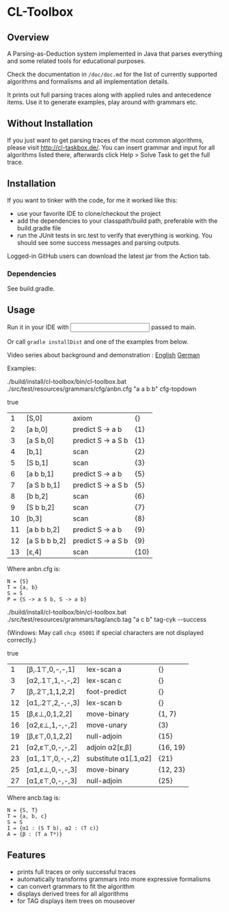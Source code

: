 # CL-Toolbox

## Overview
A Parsing-as-Deduction system implemented in Java that parses everything and 
some related tools for educational purposes.

Check the documentation in `/doc/doc.md` for the list of currently supported 
algorithms and formalisms and all implementation details.

It prints out full parsing traces along with applied rules and antecedence items.
Use it to generate examples, play around with grammars etc.

## Without Installation

If you just want to get parsing traces of the most common algorithms, please 
visit http://cl-taskbox.de/. You can insert grammar and input for all algorithms 
listed there, afterwards click Help > Solve Task to get the full trace.

## Installation

If you want to tinker with the code, for me it worked like this:
- use your favorite IDE to clone/checkout the project
- add the dependencies to your classpath/build path, preferable with the 
build.gradle file
- run the JUnit tests in src.test to verify that everything is working. 
You should see some success messages and parsing outputs.

Logged-in GitHub users can download the latest jar from the Action tab.

### Dependencies

See build.gradle.

## Usage

Run it in your IDE with <grammar> <input> <algorithm> passed to main.

Or call `gradle installDist` and one of the examples from below.

Video series about background and demonstration :
[English](https://www.youtube.com/playlist?list=PLlnJDVO5phqbKLKRvvQcrBK0VQjc6y7BH)
[German](https://www.youtube.com/playlist?list=PLt6jZ7OSaZOXEF-Bj18L8kpxZzt3rzhro)

Examples:

./build/install/cl-toolbox/bin/cl-toolbox.bat ./src/test/resources/grammars/cfg/anbn.cfg "a a b b" cfg-topdown

true
<table border="0">
<tr><td>1</td><td>[S,0]</td><td>axiom</td><td>{}</td></tr>
<tr><td>2</td><td>[a b,0]</td><td>predict S -> a b</td><td>{1}</td></tr>
<tr><td>3</td><td>[a S b,0]</td><td>predict S -> a S b</td><td>{1}</td></tr>
<tr><td>4</td><td>[b,1]</td><td>scan</td><td>{2}</td></tr>
<tr><td>5</td><td>[S b,1]</td><td>scan</td><td>{3}</td></tr>
<tr><td>6</td><td>[a b b,1]</td><td>predict S -> a b</td><td>{5}</td></tr>
<tr><td>7</td><td>[a S b b,1]</td><td>predict S -> a S b</td><td>{5}</td></tr>
<tr><td>8</td><td>[b b,2]</td><td>scan</td><td>{6}</td></tr>
<tr><td>9</td><td>[S b b,2]</td><td>scan</td><td>{7}</td></tr>
<tr><td>10</td><td>[b,3]</td><td>scan</td><td>{8}</td></tr>
<tr><td>11</td><td>[a b b b,2]</td><td>predict S -> a b</td><td>{9}</td></tr>
<tr><td>12</td><td>[a S b b b,2]</td><td>predict S -> a S b</td><td>{9}</td></tr>
<tr><td>13</td><td>[ε,4]</td><td>scan</td><td>{10}</td></tr>
</table>

Where anbn.cfg is:
```
N = {S}
T = {a, b}
S = S
P = {S -> a S b, S -> a b}
```

./build/install/cl-toolbox/bin/cl-toolbox.bat ./src/test/resources/grammars/tag/ancb.tag "a c b" tag-cyk --success

(Windows: May call `chcp 65001` if special characters are not displayed correctly.)

true
<table border="0">
<tr><td>1</td><td>[β,.1⊤,0,-,-,1]</td><td>lex-scan a</td><td>{}</td></tr>
<tr><td>3</td><td>[α2,.1⊤,1,-,-,2]</td><td>lex-scan c</td><td>{}</td></tr>
<tr><td>7</td><td>[β,.2⊤,1,1,2,2]</td><td>foot-predict</td><td>{}</td></tr>
<tr><td>12</td><td>[α1,.2⊤,2,-,-,3]</td><td>lex-scan b</td><td>{}</td></tr>
<tr><td>15</td><td>[β,ε⊥,0,1,2,2]</td><td>move-binary</td><td>{1, 7}</td></tr>
<tr><td>16</td><td>[α2,ε⊥,1,-,-,2]</td><td>move-unary</td><td>{3}</td></tr>
<tr><td>19</td><td>[β,ε⊤,0,1,2,2]</td><td>null-adjoin</td><td>{15}</td></tr>
<tr><td>21</td><td>[α2,ε⊤,0,-,-,2]</td><td>adjoin α2[ε,β]</td><td>{16, 19}</td></tr>
<tr><td>23</td><td>[α1,.1⊤,0,-,-,2]</td><td>substitute α1[.1,α2]</td><td>{21}</td></tr>
<tr><td>25</td><td>[α1,ε⊥,0,-,-,3]</td><td>move-binary</td><td>{12, 23}</td></tr>
<tr><td>27</td><td>[α1,ε⊤,0,-,-,3]</td><td>null-adjoin</td><td>{25}</td></tr>
</table>

Where ancb.tag is:
```
N = {S, T}
T = {a, b, c}
S = S
I = {α1 : (S T b), α2 : (T c)}
A = {β : (T a T*)}
```

## Features

- prints full traces or only successful traces
- automatically transforms grammars into more expressive formalisms
- can convert grammars to fit the algorithm
- displays derived trees for all algorithms
- for TAG displays item trees on mouseover
